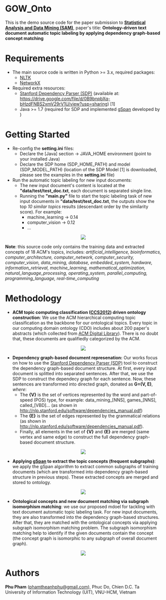 # GOW_Onto

This is the demo source code for the paper submission to **[Statistical Analysis and Data Mining (SAM)](http://as.wiley.com/WileyCDA/WileyTitle/productCd-SAM2,subjectCd-STB0.html)**, paper's title: **Ontology-driven text document automatic topic labeling by applying dependency graph-based concept matching**

# Requirements
- The main source code is written in Python >= 3.x, required packages:
  - [NLTK](http://www.nltk.org/)
  - [NetworkX](https://networkx.github.io/)
- Required extra resources:
  - [Stanford Dependency Parser (SDP)](https://nlp.stanford.edu/software/stanford-dependencies.shtml) (available at: https://drive.google.com/file/d/0B9bnpbXq-bHzdFNBS2xmV29rV1U/view?usp=sharing) [1]
  - Java >= 1.7 (required for SDP and implemented [gSpan](https://github.com/Keinang/gSpan) developed by )

# Getting Started
- Re-config the **setting.ini** files:
  - Declare the [Java] section -> JAVA_HOME environment (point to your installed Java)
  - Declare the SDP home (SDP_HOME_PATH) and model (SDP_MODEL_PATH) (location of the SDP Model [1] is downloaded, please see the examples in the  **setting.ini** file)
- Run the automatic topic labeling for new input documents:
  - The new input document's content is located at the **"data/test/test_doc.txt**, each document is separated single line.
  - Running the **"main.py"** file to start the topic labeling task of new input documents in **"data/test/test_doc.txt**, the outputs show the top *10 similar topics* results (descendant order by the similarity score). For example:
    - machine_learning -> 0.14
    - computer_vision -> 0.12
    - ...

<p align="center">
  <img width="auto" height="auto" src="https://preview.ibb.co/cXbmYR/2017_11_17_17_40_19.png">
</p>

**Note**: this source code only contains the training data and extracted concepts of 18 ACM's topics, includes: *artificial_intelligence, bioinformatics, computer_architecture, computer_network, computer_security, computer_vision, data_mining, database, embedded_system, hardware, information_retrieval, machine_learning, mathematical_optimization, natural_language_processing, operating_system, parallel_computing, programming_language, real-time_computing*

# Methodology

- **ACM topic computing classification ([CCS2012](https://www.acm.org/publications/class-2012)) driven ontology construction**:
We use the ACM hierarchical computing topic classification as the backbone for our ontological topics. Every topic in our computing domain ontology (CDO) includes about 200 paper's abstracts (which collected from [ACM Digital Library](http://dl.acm.org/)). There is no doubt that, these documents are qualifiedly categorized by the ACM.

<p align="center">
  <img width="auto" height="auto" src="https://image.ibb.co/cyNkhb/figure_1a.png">
</p>

- **Dependency graph-based document represenation:**
Our works focus on how to use the [Stanford Dependency Parser (SDP)](https://nlp.stanford.edu/software/stanford-dependencies.shtml) tool to construct the dependency graph-based document structure. At first, every input document is splitted into separated sentences. After that, we use the SDP to construct the dependecy graph for each sentence. Now, these sentences are transformed into directed graph, donated as **G=(V, E)**, *where*:
  - The **{V}** is the set of vertices represented by the word and part-of-speed (POS) type, for example: data_mining_[NNS], games_[NNS], called_[VBD]... (as shown in http://nlp.stanford.edu/software/dependencies_manual.pdf)
  - The **{E}** is the set of edges represented by the grammatical relations (as shown in http://nlp.stanford.edu/software/dependencies_manual.pdf). 
  - Finally, all elements in the set of **{V}** and **{E}** are merged (same vertex and same edge) to construct the full dependency graph-based document structure.

<p align="center">
  <img width="auto" height="auto" src="https://preview.ibb.co/nfN7vw/figure_4.png">
</p>

- **Applying [gSpan](http://cs.ucsb.edu/~xyan/papers/gSpan-short.pdf) to extract the topic concepts (frequent subgraphs)**: we apply the gSpan algorithm to extract common subgraphs of training documents (which are transformed into dependency graph-based structure in previous steps). These extracted concepts are merged and stored to ontology.

<p align="center">
  <img width="auto" height="auto" src="https://preview.ibb.co/kh7khb/figure_5.png">
</p>

- **Ontological concepts and new document matching via subgraph isomorphism matching**: we use our proposed mdoel for tackling with text  document automatic topic labeling task. For new input documents, they are also transformed into the dependency graph-based structures. After that, they are matched with the ontological concepts via applying subgraph isomorphism matching problem. The subgraph isomorphism matching help to identify if the given documents contain the concept (the concept graph is isomorphic to any subgraph of overall document graph).

<p align="center">
  <img width="auto" height="auto" src="https://preview.ibb.co/i73VFw/figure_7.png">
</p>

# Authors
**Phu Pham** (phamtheanhphu@gmail.com), Phuc Do, Chien D.C. Ta <br />
University of Information Technology (UIT), VNU-HCM, Vietnam
